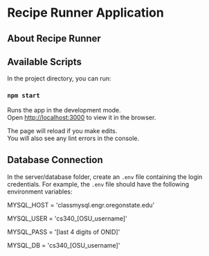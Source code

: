 # Recipe Runner Application

## About Recipe Runner

## Available Scripts

In the project directory, you can run:

### `npm start`

Runs the app in the development mode.\
Open [http://localhost:3000](http://localhost:3000) to view it in the browser.

The page will reload if you make edits.\
You will also see any lint errors in the console.

## Database Connection

In the server/database folder, create an `.env` file containing the login credentials.
For example, the `.env` file should have the following environment variables: 

MYSQL_HOST = 'classmysql.engr.oregonstate.edu'

MYSQL_USER = 'cs340_[OSU_username]'

MYSQL_PASS = '[last 4 digits of ONID]'

MYSQL_DB = 'cs340_[OSU_username]'
